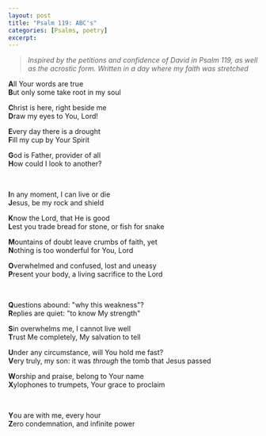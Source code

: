 ```yaml
---
layout: post
title: "Psalm 119: ABC's"
categories: [Psalms, poetry]
excerpt: 
---
```




> *Inspired by the petitions and confidence of David in Psalm 119, as well as the acrostic form.*
> *Written in a day where my faith was stretched*



**A**ll Your words are true  
**B**ut only some take root in my soul

**C**hrist is here, right beside me  
**D**raw my eyes to You, Lord!

**E**very day there is a drought  
**F**ill my cup by Your Spirit

**G**od is Father, provider of all  
**H**ow could I look to another?

<br>

**I**n any moment, I can live or die  
**J**esus, be my rock and shield

**K**now the Lord, that He is good  
**L**est you trade bread for stone, or fish for snake

**M**ountains of doubt leave crumbs of faith, yet  
**N**othing is too wonderful for You, Lord

**O**verwhelmed and confused, lost and uneasy  
**P**resent your body, a living sacrifice to the Lord

<br>

**Q**uestions abound: "why this weakness"?  
**R**eplies are quiet: "to know My strength"

**S**in overwhelms me, I cannot live well  
**T**rust Me completely, My salvation to tell

**U**nder any circumstance, will You hold me fast?  
**V**ery truly, my son: it was *through* the tomb that Jesus passed

**W**orship and praise, belong to Your name  
**X**ylophones to trumpets, Your grace to proclaim

<br>

**Y**ou are with me, every hour  
**Z**ero condemnation, and infinite power



